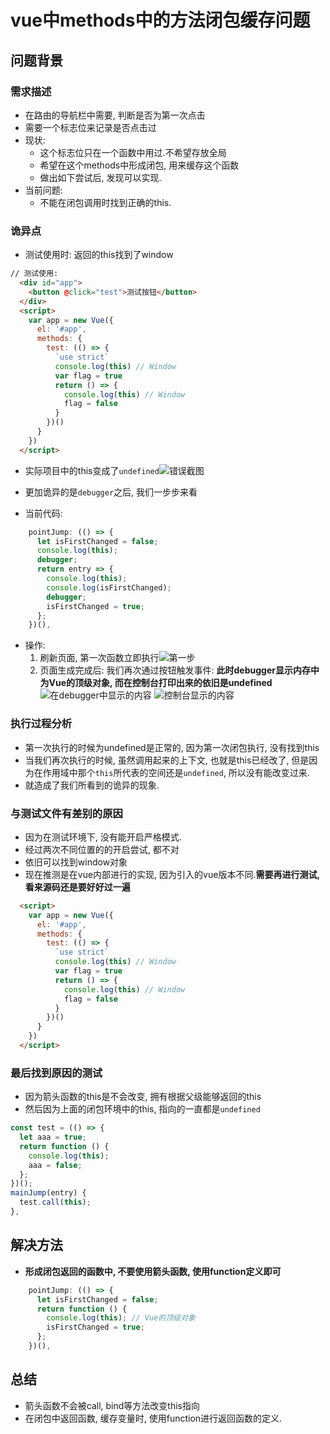 # vue中methods中的方法闭包缓存问题

## 问题背景

### 需求描述

* 在路由的导航栏中需要, 判断是否为第一次点击
* 需要一个标志位来记录是否点击过
* 现状:
  * 这个标志位只在一个函数中用过.不希望存放全局
  * 希望在这个methods中形成闭包, 用来缓存这个函数
  * 做出如下尝试后, 发现可以实现.
* 当前问题:
  * 不能在闭包调用时找到正确的this.

### 诡异点

* 测试使用时: 返回的this找到了window

```html
// 测试使用:
  <div id="app">
    <button @click="test">测试按钮</button>
  </div>
  <script>
    var app = new Vue({
      el: '#app',
      methods: {
        test: (() => {
          `use strict`
          console.log(this) // Window
          var flag = true
          return () => {
            console.log(this) // Window
            flag = false
          }
        })()
      }
    })
  </script>
```

* 实际项目中的this变成了`undefined`![错误截图](http://oz17n4xja.bkt.clouddn.com/36krWechatIMG1.jpeg)

* 更加诡异的是`debugger`之后, 我们一步步来看

* 当前代码:

```js
    pointJump: (() => {
      let isFirstChanged = false;
      console.log(this);
      debugger;
      return entry => {
        console.log(this);
        console.log(isFirstChanged);
        debugger;
        isFirstChanged = true;
      };
    })(),
```

* 操作:
  1. 刷新页面, 第一次函数立即执行![第一步](http://oz17n4xja.bkt.clouddn.com/36kr/WechatIMG2.jpeg)
  2. 页面生成完成后: 我们再次通过按钮触发事件: **此时debugger显示内存中为Vue的顶级对象, 而在控制台打印出来的依旧是undefined**
  ![在debugger中显示的内容](http://oz17n4xja.bkt.clouddn.com/WechatIMG3.jpeg)
  ![控制台显示的内容](http://oz17n4xja.bkt.clouddn.com/WechatIMG4.jpeg)

### 执行过程分析

* 第一次执行的时候为undefined是正常的, 因为第一次闭包执行, 没有找到this
* 当我们再次执行的时候, 虽然调用起来的上下文, 也就是this已经改了, 但是因为在作用域中那个`this`所代表的空间还是`undefined`, 所以没有能改变过来.
* 就造成了我们所看到的诡异的现象.

### 与测试文件有差别的原因

* 因为在测试环境下, 没有能开启严格模式.
* 经过两次不同位置的的开启尝试, 都不对
* 依旧可以找到window对象
* 现在推测是在vue内部进行的实现, 因为引入的vue版本不同.**需要再进行测试, 看来源码还是要好好过一遍**

```html
  <script>
    var app = new Vue({
      el: '#app',
      methods: {
        test: (() => {
          `use strict`
          console.log(this) // Window
          var flag = true
          return () => {
            console.log(this) // Window
            flag = false
          }
        })()
      }
    })
  </script>
```

### 最后找到原因的测试

* 因为箭头函数的this是不会改变, 拥有根据父级能够返回的this
* 然后因为上面的闭包环境中的this, 指向的一直都是`undefined`

```js
const test = (() => {
  let aaa = true;
  return function () {
    console.log(this);
    aaa = false;
  };
})();
mainJump(entry) {
  test.call(this);
},
```

## 解决方法

* **形成闭包返回的函数中, 不要使用箭头函数, 使用function定义即可**

```js
    pointJump: (() => {
      let isFirstChanged = false;
      return function () {
        console.log(this); // Vue的顶级对象
        isFirstChanged = true;
      };
    })(),
```

## 总结

* 箭头函数不会被call, bind等方法改变this指向
* 在闭包中返回函数, 缓存变量时, 使用function进行返回函数的定义.